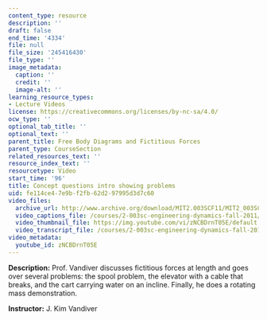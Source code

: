 ```yaml
---
content_type: resource
description: ''
draft: false
end_time: '4334'
file: null
file_size: '245416430'
file_type: ''
image_metadata:
  caption: ''
  credit: ''
  image-alt: ''
learning_resource_types:
- Lecture Videos
license: https://creativecommons.org/licenses/by-nc-sa/4.0/
ocw_type: ''
optional_tab_title: ''
optional_text: ''
parent_title: Free Body Diagrams and Fictitious Forces
parent_type: CourseSection
related_resources_text: ''
resource_index_text: ''
resourcetype: Video
start_time: '96'
title: Concept questions intro showing problems
uid: fe114ce4-7e9b-f2fb-62d2-97995d3d7c60
video_files:
  archive_url: http://www.archive.org/download/MIT2.003SCF11/MIT2_003SCF11_lec08_300k.mp4
  video_captions_file: /courses/2-003sc-engineering-dynamics-fall-2011/0d6c3924571a5ff2b683ffa7ad550020_zNCBDrnT05E.vtt
  video_thumbnail_file: https://img.youtube.com/vi/zNCBDrnT05E/default.jpg
  video_transcript_file: /courses/2-003sc-engineering-dynamics-fall-2011/db5cd03be0e5638bd32b975cf3b9bdf1_zNCBDrnT05E.pdf
video_metadata:
  youtube_id: zNCBDrnT05E
---
```

**Description:** Prof. Vandiver discusses fictitious forces at length and goes over several problems: the spool problem, the elevator with a cable that breaks, and the cart carrying water on an incline. Finally, he does a rotating mass demonstration.

**Instructor:** J. Kim Vandiver